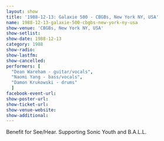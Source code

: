 ```yaml
---
layout: show
title: '1988-12-13: Galaxie 500 - CBGBs, New York NY, USA'
name: 1988-12-13-galaxie-500-cbgbs-new-york-ny-usa
show-venue: 'CBGBs, New York NY, USA'
show-setlist: 
show-date: 1988-12-13
category: 1988
show-radio: 
show-lastfm: 
show-cancelled: 
performers: [
  "Dean Wareham - guitar/vocals",
  "Naomi Yang - bass/vocals",
  "Damon Krukowski - drums"
  ]
facebook-event-url: 
show-poster-url: 
show-ticket-url: 
show-venue-website: 
show-additional: 
---
```


Benefit for See/Hear. Supporting Sonic Youth and B.A.L.L.